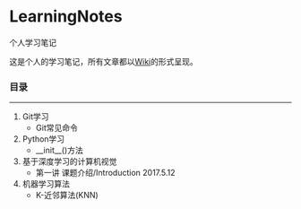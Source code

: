 # LearningNotes
个人学习笔记

这是个人的学习笔记，所有文章都以[Wiki](https://github.com/william-hyx/NotesOfLearning/wiki)的形式呈现。

### 目录

---

1. Git学习
	- Git常见命令
2. Python学习
	- \_\_init\_\_()方法
3. 基于深度学习的计算机视觉
	- 第一讲 课题介绍/Introduction 2017.5.12
4. 机器学习算法
	- K-近邻算法(KNN)
